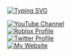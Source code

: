 <a href="https://github.com/KashTheKing" target="_blank"></a>

[![Typing SVG](https://readme-typing-svg.demolab.com/?lines=KashTheKing;Full+stack+game+developer)](https://git.io/typing-svg)

<a href="https://www.youtube.com/@KashTheKingYT" target="_blank">
  <img src="https://img.shields.io/badge/YouTube-KashTheKingYT-red?style=for-the-badge&logo=youtube&logoColor=white" alt="YouTube Channel">
</a>
<br>
<a href="https://www.roblox.com/users/117445502/profile" target="_blank">
  <img src="https://img.shields.io/badge/Roblox-KashTheKingYT-black?style=for-the-badge&logo=roblox&logoColor=white" alt="Roblox Profile">
</a>
<br>
<a href="https://twitter.com/kashtheking_x" target="_blank">
  <img src="https://img.shields.io/badge/Twitter-@kashtheking_x-1DA1F2?style=for-the-badge&logo=twitter&logoColor=white" alt="Twitter Profile">
</a>
<br>
<a href="https://kashtheking.com/" target="_blank">
  <img src="https://img.shields.io/badge/Website-KashTheKing.com-blue?style=for-the-badge&logo=google-chrome&logoColor=white" alt="My Website">
</a>
<br>
